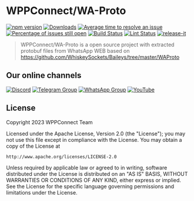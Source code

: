 # WPPConnect/WA-Proto

[![npm version](https://img.shields.io/npm/v/@wppconnect/wa-proto.svg?color=green)](https://www.npmjs.com/package/@wppconnect/wa-proto)
[![Downloads](https://img.shields.io/npm/dm/@wppconnect/wa-proto.svg)](https://www.npmjs.com/package/@wppconnect/wa-proto)
[![Average time to resolve an issue](https://isitmaintained.com/badge/resolution/wppconnect-team/wa-proto.svg)](https://isitmaintained.com/project/wppconnect/wa-proto 'Average time to resolve an issue')
[![Percentage of issues still open](https://isitmaintained.com/badge/open/wppconnect-team/wa-proto.svg)](https://isitmaintained.com/project/wppconnect/wa-proto 'Percentage of issues still open')
[![Build Status](https://img.shields.io/github/actions/workflow/status/wppconnect-team/wa-proto/build.yml?branch=main)](https://github.com/wppconnect/wa-proto/actions)
[![Lint Status](https://img.shields.io/github/actions/workflow/status/wppconnect-team/wa-proto/lint.yml?branch=main&label=lint)](https://github.com/wppconnect/wa-proto/actions)
[![release-it](https://img.shields.io/badge/%F0%9F%93%A6%F0%9F%9A%80-release--it-e10079.svg)](https://github.com/release-it/release-it)

> WPPConnect/WA-Proto is a open source project with extracted protobuf files from WhatsApp WEB based on https://github.com/WhiskeySockets/Baileys/tree/master/WAProto

## Our online channels

[![Discord](https://img.shields.io/discord/844351092758413353?color=blueviolet&label=Discord&logo=discord&style=flat)](https://discord.gg/JU5JGGKGNG)
[![Telegram Group](https://img.shields.io/badge/Telegram-Group-32AFED?logo=telegram)](https://t.me/wppconnect)
[![WhatsApp Group](https://img.shields.io/badge/WhatsApp-Group-25D366?logo=whatsapp)](https://chat.whatsapp.com/LJaQu6ZyNvnBPNAVRbX00K)
[![YouTube](https://img.shields.io/youtube/channel/subscribers/UCD7J9LG08PmGQrF5IS7Yv9A?label=YouTube)](https://www.youtube.com/c/wppconnect)

## License

Copyright 2023 WPPConnect Team

Licensed under the Apache License, Version 2.0 (the "License");
you may not use this file except in compliance with the License.
You may obtain a copy of the License at

    http://www.apache.org/licenses/LICENSE-2.0

Unless required by applicable law or agreed to in writing, software
distributed under the License is distributed on an "AS IS" BASIS,
WITHOUT WARRANTIES OR CONDITIONS OF ANY KIND, either express or implied.
See the License for the specific language governing permissions and
limitations under the License.
